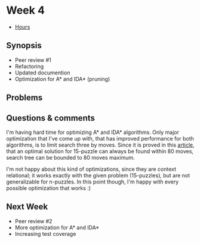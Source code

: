 # Week 4

- [Hours](https://github.com/MiguelSombrero/fifteen-puzzle-solver/blob/master/documentation/hours.md)

## Synopsis

- Peer review #1
- Refactoring
- Updated documention
- Optimization for A* and IDA* (pruning)

## Problems


## Questions & comments

I'm having hard time for optimizing A* and IDA* algorithms. Only major optimization that I've come up with, that has improved performance for both algorithms, is to limit search three by moves. Since it is proved in this [article](http://www.iro.umontreal.ca/~gendron/Pisa/References/BB/Brungger99.pdf), that an optimal solution for 15-puzzle can always be found within 80 moves, search tree can be bounded to 80 moves maximum.

I'm not happy about this kind of optimizations, since they are context relational; it works exactly with the given problem (15-puzzles), but are not generalizable for n-puzzles. In this point though, I'm happy with every possible optimization that works :)

## Next Week

- Peer review #2
- More optimization for A* and IDA*
- Increasing test coverage